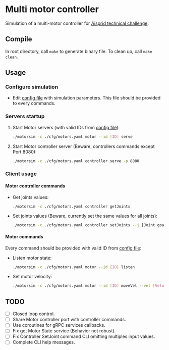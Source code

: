 # Multi motor controller
Simulation of a multi-motor controller for [Aisprid technical challenge](doc/Aisprid_ingenieur_robotique_challenge_technique.pdf).

## Compile
In root directory, call `make` to generate binary file. To clean up, call `make clean`.
## Usage
### Configure simulation
- Edit [config file](./cfg/motors.yaml) with simulation parameters. This file should be provided to every commands.
### Servers startup
1. Start Motor servers (with valid IDs from [config file](./cfg/motors.yaml)):
    ```bash
    ./motorsim -c ./cfg/motors.yaml motor --id [ID] serve
    ```
2. Start Motor controller server (Beware, controllers commands except Port 8080):
    ```bash
    ./motorsim -c ./cfg/motors.yaml controller serve -p 8080
    ```
### Client usage
#### Motor controller commands
- Get joints values: 
    ```bash
    ./motorsim -c ./cfg/motors.yaml controller getJoints
    ```
- Set joints values (Beware, currently set the same values for all joints):
    ```bash
    ./motorsim -c ./cfg/motors.yaml controller setJoints --j [Joint goals]
    ```
#### Motor commands
Every command should be provided with valid ID from [config file](./cfg/motors.yaml):
- Listen motor state:
    ```bash
    ./motorsim -c ./cfg/motors.yaml motor --id [ID] listen
    ```
- Set motor velocity:
    ```bash
    ./motorsim -c ./cfg/motors.yaml motor --id [ID] moveVel --vel [Velocity]
    ```

## TODO
- [ ] Closed loop control.
- [ ] Share Motor controller port with controller commands.
- [ ] Use coroutines for gRPC services callbacks.
- [ ] Fix get Motor State service (Behavior not robust).
- [ ] Fix Controller SetJoint command CLI omitting multiples input values.
- [ ] Complete CLI help messages.